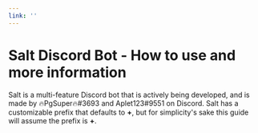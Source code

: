 ```yaml
---
link: ''
---
```


# Salt Discord Bot - How to use and more information

Salt is a multi-feature Discord bot that is actively being developed, and is made by 🔥PgSuper🔥\#3693 and Aplet123\#9551 on Discord. Salt has a customizable prefix that defaults to **+**, but for simplicity's sake this guide will assume the prefix is **+**.

